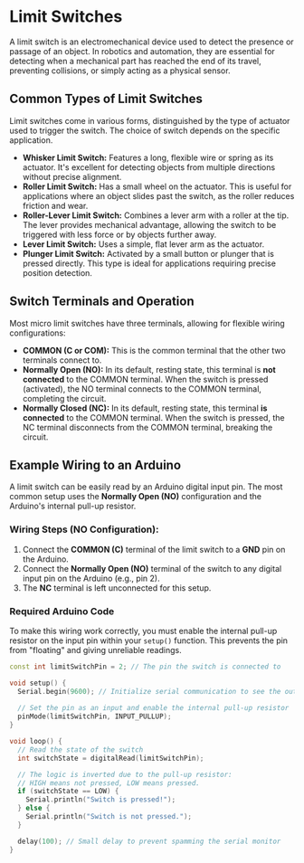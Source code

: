 # Limit Switches

A limit switch is an electromechanical device used to detect the presence or passage of an object. In robotics and automation, they are essential for detecting when a mechanical part has reached the end of its travel, preventing collisions, or simply acting as a physical sensor.

## Common Types of Limit Switches

Limit switches come in various forms, distinguished by the type of actuator used to trigger the switch. The choice of switch depends on the specific application.

* **Whisker Limit Switch:** Features a long, flexible wire or spring as its actuator. It's excellent for detecting objects from multiple directions without precise alignment.
* **Roller Limit Switch:** Has a small wheel on the actuator. This is useful for applications where an object slides past the switch, as the roller reduces friction and wear.
* **Roller-Lever Limit Switch:** Combines a lever arm with a roller at the tip. The lever provides mechanical advantage, allowing the switch to be triggered with less force or by objects further away.
* **Lever Limit Switch:** Uses a simple, flat lever arm as the actuator.
* **Plunger Limit Switch:** Activated by a small button or plunger that is pressed directly. This type is ideal for applications requiring precise position detection.

## Switch Terminals and Operation

Most micro limit switches have three terminals, allowing for flexible wiring configurations:

* **COMMON (C or COM):** This is the common terminal that the other two terminals connect to.
* **Normally Open (NO):** In its default, resting state, this terminal is **not connected** to the COMMON terminal. When the switch is pressed (activated), the NO terminal connects to the COMMON terminal, completing the circuit.
* **Normally Closed (NC):** In its default, resting state, this terminal **is connected** to the COMMON terminal. When the switch is pressed, the NC terminal disconnects from the COMMON terminal, breaking the circuit.

## Example Wiring to an Arduino

A limit switch can be easily read by an Arduino digital input pin. The most common setup uses the **Normally Open (NO)** configuration and the Arduino's internal pull-up resistor.

### Wiring Steps (NO Configuration):
1.  Connect the **COMMON (C)** terminal of the limit switch to a **GND** pin on the Arduino.
2.  Connect the **Normally Open (NO)** terminal of the switch to any digital input pin on the Arduino (e.g., pin 2).
3.  The **NC** terminal is left unconnected for this setup.

### Required Arduino Code

To make this wiring work correctly, you must enable the internal pull-up resistor on the input pin within your `setup()` function. This prevents the pin from "floating" and giving unreliable readings.

```cpp
const int limitSwitchPin = 2; // The pin the switch is connected to

void setup() {
  Serial.begin(9600); // Initialize serial communication to see the output
  
  // Set the pin as an input and enable the internal pull-up resistor
  pinMode(limitSwitchPin, INPUT_PULLUP); 
}

void loop() {
  // Read the state of the switch
  int switchState = digitalRead(limitSwitchPin);

  // The logic is inverted due to the pull-up resistor:
  // HIGH means not pressed, LOW means pressed.
  if (switchState == LOW) {
    Serial.println("Switch is pressed!");
  } else {
    Serial.println("Switch is not pressed.");
  }

  delay(100); // Small delay to prevent spamming the serial monitor
}